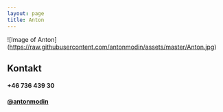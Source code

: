 ```yaml
---
layout: page
title: Anton
---
```

![Image of Anton]
(https://raw.githubusercontent.com/antonmodin/assets/master/Anton.jpg)


## Kontakt
<h4> +46 736 439 30 </h4>
<p></p>
<h4><a href="https://twitter.com/antonmodin" target="_blank">@antonmodin</a><h/4>

